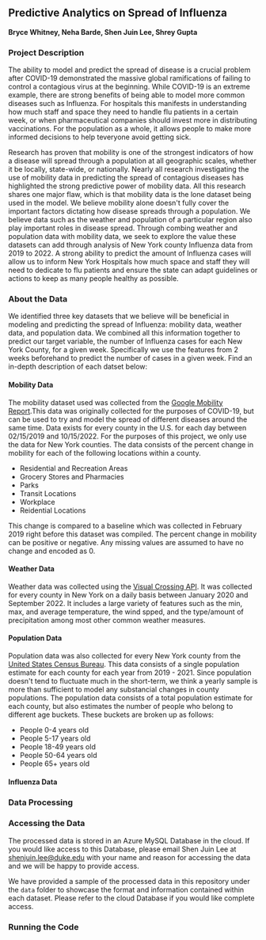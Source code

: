 ## Predictive Analytics on Spread of Influenza
**Bryce Whitney, Neha Barde, Shen Juin Lee, Shrey Gupta**

### Project Description
The ability to model and predict the spread of disease is a crucial problem after COVID-19 demonstrated the massive global ramifications of failing to control a contagious virus at the beginning. While COVID-19 is an extreme example, there are strong benefits of being able to model more common diseases such as Influenza. For hospitals this manifests in understanding how much staff and space they need to handle flu patients in a certain week, or when pharmaceutical companies should invest more in distributing vaccinations. For the population as a whole, it allows people to make more informed decisions to help teveryone avoid getting sick. 

Research has proven that mobility is one of the strongest indicators of how a disease will spread through a population at all geographic scales, whether it be locally, state-wide, or nationally. Nearly all research investigating the use of mobility data in predicting the spread of contagious diseases has highlighted the strong predictive power of mobility data. All this research shares one major flaw, which is that mobility data is the lone dataset being used in the model. We believe mobility alone doesn't fully cover the important factors dictating how disease spreads through a population. We believe data such as the weather and population of a particular region also play important roles in disease spread.  Through combing weather and population data with mobility data, we seek to explore the value these datasets can add through analysis of New York county Influenza data from 2019 to 2022. A strong ability to predict the amount of Influenza cases will allow us to inform New York Hospitals how much space and staff they will need to dedicate to flu patients and ensure the state can adapt guidelines or actions to keep as many people healthy as possible. 

### About the Data

We identified three key datasets that we believe will be beneficial in modeling and predicting the spread of Influenza: mobility data, weather data, and population data. We combined all this information together to predict our target variable, the number of Influenza cases for each New York County, for a given week. Specifically we use the features from 2 weeks beforehand to predict the number of cases in a given week. Find an in-depth description of each datset below:

#### Mobility Data
The mobility dataset used was collected from the [Google Mobility Report](https://www.google.com/covid19/mobility/).This data was originally collected for the purposes of COVID-19, but can be used to try and model the spread of different diseases around the same time. Data exists for every county in the U.S. for each day between 02/15/2019 and 10/15/2022. For the purposes of this project, we only use the data for New York counties. The data consists of the percent change in mobility for each of the following locations within a county.
- Residential and Recreation Areas
- Grocery Stores and Pharmacies
- Parks
- Transit Locations
- Workplace
- Reidential Locations

This change is compared to a baseline which was collected in February 2019 right before this dataset was compiled. The percent change in mobility can be positive or negative. Any missing values are assumed to have no change and encoded as 0.

#### Weather Data
Weather data was collected using the [Visual Crossing API](https://www.visualcrossing.com/). It was collected for every county in New York on a daily basis between January 2020 and September 2022. It includes a large variety of features such as the min, max, and average temperature, the wind spped, and the type/amount of precipitation among most other common weather measures. 

#### Population Data
Population data was also collected for every New York county from the [United States Census Bureau](https://www2.census.gov/programs-surveys/). This data consists of a single population estimate for each county for each year from 2019 - 2021. Since population doesn't tend to fluctuate much in the short-term, we think a yearly sample is more than sufficient to model any substancial changes in county populations. The population data consists of a total population estimate for each county, but also estimates the number of people who belong to different age buckets. These buckets are broken up as follows:
- People 0-4 years old
-	People 5-17 years old
-	People 18-49 years old
-	People 50-64 years old
-	People 65+ years old

#### Influenza Data

### Data Processing

### Accessing the Data
The processed data is stored in an Azure MySQL Database in the cloud. If you would like access to this Database, please email Shen Juin Lee at shenjuin.lee@duke.edu with your name and reason for accessing the data and we will be happy to provide access. 

We have provided a sample of the processed data in this repository under the `data` folder to showcase the format and information contained within each dataset. Please refer to the cloud Database if you would like complete access. 

### Running the Code
